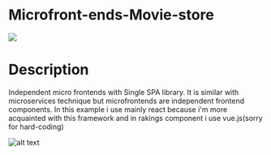# Microfront-ends-Movie-store
![](https://media.giphy.com/media/SVloOeaCqvFLLWXOHR/giphy.gif)

# Description
Independent micro frontends with Single SPA library.
It is similar with microservices technique but microfrontends are independent frontend components.
In this example i use mainly react because i'm more acquainted with this framework and in rakings component i use vue.js(sorry for hard-coding)

![alt text](https://i.ibb.co/BZ0XW1f/mi.png)
